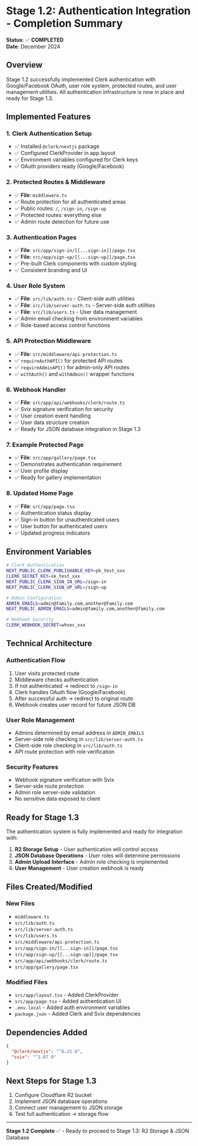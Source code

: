 # Stage 1.2: Authentication Integration - Completion Summary

**Status**: ✅ **COMPLETED**  
**Date**: December 2024

## Overview

Stage 1.2 successfully implemented Clerk authentication with Google/Facebook OAuth, user role system, protected routes, and user management utilities. All authentication infrastructure is now in place and ready for Stage 1.3.

## Implemented Features

### 1. Clerk Authentication Setup
- ✅ Installed `@clerk/nextjs` package
- ✅ Configured ClerkProvider in app layout
- ✅ Environment variables configured for Clerk keys
- ✅ OAuth providers ready (Google/Facebook)

### 2. Protected Routes & Middleware
- ✅ **File**: `middleware.ts`
- ✅ Route protection for all authenticated areas
- ✅ Public routes: `/`, `/sign-in`, `/sign-up`
- ✅ Protected routes: everything else
- ✅ Admin route detection for future use

### 3. Authentication Pages
- ✅ **File**: `src/app/sign-in/[[...sign-in]]/page.tsx`
- ✅ **File**: `src/app/sign-up/[[...sign-up]]/page.tsx`
- ✅ Pre-built Clerk components with custom styling
- ✅ Consistent branding and UI

### 4. User Role System
- ✅ **File**: `src/lib/auth.ts` - Client-side auth utilities
- ✅ **File**: `src/lib/server-auth.ts` - Server-side auth utilities
- ✅ **File**: `src/lib/users.ts` - User data management
- ✅ Admin email checking from environment variables
- ✅ Role-based access control functions

### 5. API Protection Middleware
- ✅ **File**: `src/middleware/api-protection.ts`
- ✅ `requireAuthAPI()` for protected API routes
- ✅ `requireAdminAPI()` for admin-only API routes
- ✅ `withAuth()` and `withAdmin()` wrapper functions

### 6. Webhook Handler
- ✅ **File**: `src/app/api/webhooks/clerk/route.ts`
- ✅ Svix signature verification for security
- ✅ User creation event handling
- ✅ User data structure creation
- ✅ Ready for JSON database integration in Stage 1.3

### 7. Example Protected Page
- ✅ **File**: `src/app/gallery/page.tsx`
- ✅ Demonstrates authentication requirement
- ✅ User profile display
- ✅ Ready for gallery implementation

### 8. Updated Home Page
- ✅ **File**: `src/app/page.tsx`
- ✅ Authentication status display
- ✅ Sign-in button for unauthenticated users
- ✅ User button for authenticated users
- ✅ Updated progress indicators

## Environment Variables

```bash
# Clerk Authentication
NEXT_PUBLIC_CLERK_PUBLISHABLE_KEY=pk_test_xxx
CLERK_SECRET_KEY=sk_test_xxx
NEXT_PUBLIC_CLERK_SIGN_IN_URL=/sign-in
NEXT_PUBLIC_CLERK_SIGN_UP_URL=/sign-up

# Admin Configuration
ADMIN_EMAILS=admin@family.com,another@family.com
NEXT_PUBLIC_ADMIN_EMAILS=admin@family.com,another@family.com

# Webhook Security
CLERK_WEBHOOK_SECRET=whsec_xxx
```

## Technical Architecture

### Authentication Flow
1. User visits protected route
2. Middleware checks authentication
3. If not authenticated → redirect to `/sign-in`
4. Clerk handles OAuth flow (Google/Facebook)
5. After successful auth → redirect to original route
6. Webhook creates user record for future JSON DB

### User Role Management
- Admins determined by email address in `ADMIN_EMAILS`
- Server-side role checking in `src/lib/server-auth.ts`
- Client-side role checking in `src/lib/auth.ts`
- API route protection with role verification

### Security Features
- Webhook signature verification with Svix
- Server-side route protection
- Admin role server-side validation
- No sensitive data exposed to client

## Ready for Stage 1.3

The authentication system is fully implemented and ready for integration with:

1. **R2 Storage Setup** - User authentication will control access
2. **JSON Database Operations** - User roles will determine permissions
3. **Admin Upload Interface** - Admin role checking is implemented
4. **User Management** - User creation webhook is ready

## Files Created/Modified

### New Files
- `middleware.ts`
- `src/lib/auth.ts`
- `src/lib/server-auth.ts`
- `src/lib/users.ts`
- `src/middleware/api-protection.ts`
- `src/app/sign-in/[[...sign-in]]/page.tsx`
- `src/app/sign-up/[[...sign-up]]/page.tsx`
- `src/app/api/webhooks/clerk/route.ts`
- `src/app/gallery/page.tsx`

### Modified Files
- `src/app/layout.tsx` - Added ClerkProvider
- `src/app/page.tsx` - Added authentication UI
- `.env.local` - Added auth environment variables
- `package.json` - Added Clerk and Svix dependencies

## Dependencies Added
```json
{
  "@clerk/nextjs": "^6.21.0",
  "svix": "^1.67.0"
}
```

## Next Steps for Stage 1.3
1. Configure Cloudflare R2 bucket
2. Implement JSON database operations
3. Connect user management to JSON storage
4. Test full authentication → storage flow

---

**Stage 1.2 Complete** ✅ - Ready to proceed to Stage 1.3: R2 Storage & JSON Database 
